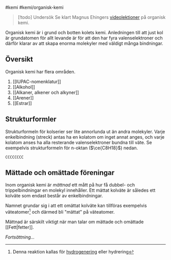 #kemi #kemi/organisk-kemi 

> [!todo] Undersök
> Se klart Magnus Ehingers [videolektioner](https://www.youtube.com/playlist?list=PLELzwOckEbihFIsPoqP3fO45HgwxIMDbY) på organisk kemi.

Organisk kemi är i grund och botten kolets kemi. Anledningen till att just kol är grundatomen för allt levande är för att den har fyra valenselektroner och därför klarar av att skapa enorma molekyler med väldigt många bindningar.
## Översikt
Organisk kemi har flera områden.
1. [[IUPAC-nomenklatur]]
2. [[Alkohol]]
3. [[Alkaner, alkener och alkyner]]
4. [[Arener]]
5. [[Estrar]]
## Strukturformler
Strukturformeln för kolserier ser lite annorlunda ut än andra molekyler. Varje enkelbindning (streck) antas ha en kolatom om inget annat anges, och varje kolatom anses ha alla resterande valenselektroner bundna till väte. Se exempelvis strukturformeln för n-oktan ($\ce{C8H18}$) nedan.

```smiles
CCCCCCCC
```
## Mättade och omättade föreningar
Inom organisk kemi är *mättnad* ett mått på hur få dubbel- och trippelbindningar en molekyl innehåller. Ett mättat kolväte är således ett kolväte som endast består av enkelbindningar.

Namnet grundar sig i att ett omättat kolväte kan tillföras exempelvis väteatomer[^1] och därmed bli "mättat" på väteatomer.

Mättnad är särskilt viktigt när man talar om mättade och omättade [[Fett|fetter]].

*Fortsättning...*

[^1]: Denna reaktion kallas för [hydrogenering](https://sv.wikipedia.org/wiki/Hydrogenering) eller hydrering
